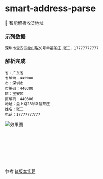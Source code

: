 # smart-address-parse
🚀 智能解析收货地址

### 示列数据
```
深圳市宝安区盘山路28号幸福茶庄,张三，17777777777
```
### 解析完成
```
省：广东省
省编码：440000
市：深圳市
市编码：440300
区：宝安区
区编码：440306
地址：盘上路28号幸福茶庄
姓名：张三
电话：17777777777
```

![效果图](https://ysl-root.oss-cn-shenzhen.aliyuncs.com/1589015628129.jpg)

<br/><br/><br/><br/><br/><br/><br/>
参考 [js版本实现](https://github.com/wzc570738205/smartParsePro)